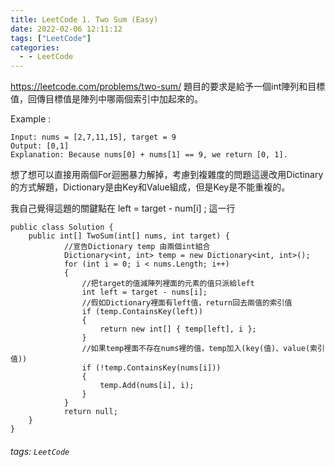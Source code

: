 ```yaml
---
title: LeetCode 1. Two Sum (Easy)
date: 2022-02-06 12:11:12
tags: ["LeetCode"]
categories:
  - - LeetCode
---
```


https://leetcode.com/problems/two-sum/ 
題目的要求是給予一個int陣列和目標值，回傳目標值是陣列中哪兩個索引中加起來的。

Example :
```
Input: nums = [2,7,11,15], target = 9
Output: [0,1]
Explanation: Because nums[0] + nums[1] == 9, we return [0, 1].
```

想了想可以直接用兩個For迴圈暴力解掉，考慮到複雜度的問題這邊改用Dictinary的方式解題，Dictionary是由Key和Value組成，但是Key是不能重複的。

我自己覺得這題的關鍵點在 left = target - num[i] ; 這一行

<!-- more-->
```
public class Solution {
    public int[] TwoSum(int[] nums, int target) {
            //宣告Dictionary temp 由兩個int組合
            Dictionary<int, int> temp = new Dictionary<int, int>();
            for (int i = 0; i < nums.Length; i++)
            {
                //把target的值減陣列裡面的元素的值只派給left
                int left = target - nums[i];
                //假如Dictionary裡面有left值，return回去兩值的索引值
                if (temp.ContainsKey(left))
                {
                    return new int[] { temp[left], i };
                }
                //如果temp裡面不存在nums裡的值，temp加入(key(值)、value(索引值))
                if (!temp.ContainsKey(nums[i]))
                {
                    temp.Add(nums[i], i);
                }
            }
            return null;
    }
}
```

###### tags: `LeetCode`

